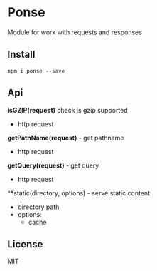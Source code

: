 Ponse
=====

Module for work with requests and responses

## Install

`npm i ponse --save`

## Api

**isGZIP(request)** check is gzip supported
- http request
    
**getPathName(request)** - get pathname
- http request

**getQuery(request)** - get query
- http request

**static(directory, options) - serve static content
- directory path
- options: 
    - cache

## License

MIT

